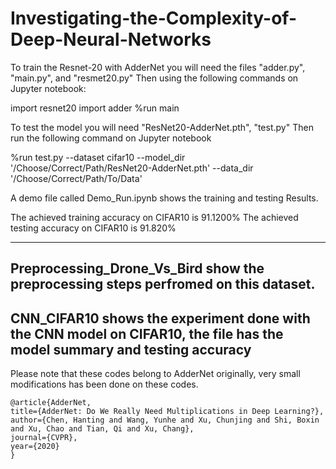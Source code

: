 # Investigating-the-Complexity-of-Deep-Neural-Networks

To train the Resnet-20 with AdderNet you will need the files "adder.py", "main.py", and "resmet20.py" Then using the following commands on Jupyter notebook:

import resnet20
import adder
%run main 

To test the model you will need "ResNet20-AdderNet.pth", "test.py" Then run the following command on Jupyter notebook

%run test.py --dataset cifar10 --model_dir '/Choose/Correct/Path/ResNet20-AdderNet.pth' --data_dir '/Choose/Correct/Path/To/Data'

A demo file called Demo_Run.ipynb shows the training and testing Results. 

The achieved training accuracy on CIFAR10 is 91.1200%
The achieved testing accuracy on CIFAR10 is 91.820%

------------------------------------------------------------------------------------------------------------------
Preprocessing_Drone_Vs_Bird show the preprocessing steps perfromed on this dataset.
------------------------------------------------------------------------------------------------------------------
CNN_CIFAR10 shows the experiment done with the CNN model on CIFAR10, the file has the model summary and testing accuracy
------------------------------------------------------------------------------------------------------------------
Please note that these codes belong to AdderNet originally, very small modifications has been done on these codes.




	@article{AdderNet,
	title={AdderNet: Do We Really Need Multiplications in Deep Learning?},
	author={Chen, Hanting and Wang, Yunhe and Xu, Chunjing and Shi, Boxin and Xu, Chao and Tian, Qi and Xu, Chang},
	journal={CVPR},
	year={2020}
	}
